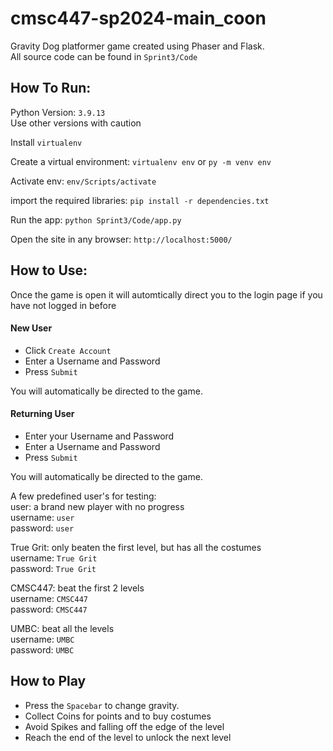 # cmsc447-sp2024-main_coon
Gravity Dog platformer game created using Phaser and Flask.   
All source code can be found in `Sprint3/Code`  
## How To Run:
Python Version: `3.9.13`  
Use other versions with caution  

Install `virtualenv`  
  
Create a virtual environment:
`virtualenv env` or `py -m venv env`

Activate env:
`env/Scripts/activate`

import the required libraries:
`pip install -r dependencies.txt`

Run the app:
`python Sprint3/Code/app.py`

Open the site in any browser:
`http://localhost:5000/`

## How to Use:
Once the game is open it will automtically direct you to the login page if you have not logged in before  
#### New User
* Click `Create Account` 
* Enter a Username and Password
* Press `Submit`  

You will automatically be directed to the game.  
#### Returning User
* Enter your Username and Password
* Enter a Username and Password
* Press `Submit`  

You will automatically be directed to the game.

A few predefined user's for testing:  
user: a brand new player with no progress  
username: `user`  
password: `user`  


True Grit: only beaten the first level, but has all the costumes  
username: `True Grit`  
password: `True Grit`  

CMSC447: beat the first 2 levels  
username: `CMSC447`  
password: `CMSC447`  

UMBC: beat all the levels  
username: `UMBC`  
password: `UMBC`  

## How to Play
* Press the `Spacebar` to change gravity. 
* Collect Coins for points and to buy costumes
* Avoid Spikes and falling off the edge of the level
* Reach the end of the level to unlock the next level